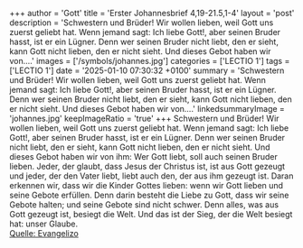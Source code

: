 +++
author = 'Gott'
title = 'Erster Johannesbrief 4,19-21.5,1-4'
layout = 'post'
description = 'Schwestern und Brüder! Wir wollen lieben, weil Gott uns zuerst geliebt hat. Wenn jemand sagt: Ich liebe Gott!, aber seinen Bruder hasst, ist er ein Lügner. Denn wer seinen Bruder nicht liebt, den er sieht, kann Gott nicht lieben, den er nicht sieht. Und dieses Gebot haben wir von....'
images = ['/symbols/johannes.jpg']
categories = ['LECTIO 1']
tags = ['LECTIO 1']
date = '2025-01-10 07:30:32 +0100'
summary = 'Schwestern und Brüder! Wir wollen lieben, weil Gott uns zuerst geliebt hat. Wenn jemand sagt: Ich liebe Gott!, aber seinen Bruder hasst, ist er ein Lügner. Denn wer seinen Bruder nicht liebt, den er sieht, kann Gott nicht lieben, den er nicht sieht. Und dieses Gebot haben wir von....'
linkedsummaryImage = 'johannes.jpg'
keepImageRatio = 'true'
+++
Schwestern und Brüder! Wir wollen lieben, weil Gott uns zuerst geliebt hat.
Wenn jemand sagt: Ich liebe Gott!, aber seinen Bruder hasst, ist er ein Lügner. Denn wer seinen Bruder nicht liebt, den er sieht, kann Gott nicht lieben, den er nicht sieht.
Und dieses Gebot haben wir von ihm: Wer Gott liebt, soll auch seinen Bruder lieben.<!--more-->
Jeder, der glaubt, dass Jesus der Christus ist, ist aus Gott gezeugt und jeder, der den Vater liebt, liebt auch den, der aus ihm gezeugt ist.
Daran erkennen wir, dass wir die Kinder Gottes lieben: wenn wir Gott lieben und seine Gebote erfüllen.
Denn darin besteht die Liebe zu Gott, dass wir seine Gebote halten; und seine Gebote sind nicht schwer.
Denn alles, was aus Gott gezeugt ist, besiegt die Welt. Und das ist der Sieg, der die Welt besiegt hat: unser Glaube.<br> [Quelle: Evangelizo](https://evangeliumtagfuertag.org/DE/gospel)